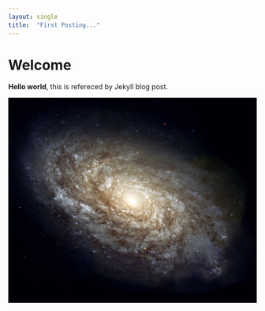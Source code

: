 ```yaml
---
layout: single
title:  "First Posting..."
---
```


# Welcome
**Hello world**, this is refereced by Jekyll blog post.


![NGC_4414_(NASA-med)](../_images/NGC_4414_(NASA-med).jpg)

